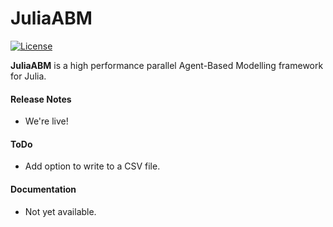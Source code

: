 JuliaABM
========

[![License](http://img.shields.io/badge/license-MIT-brightgreen.svg?style=flat)](LICENSE.md)

**JuliaABM** is a high performance parallel Agent-Based Modelling framework for Julia.

#### Release Notes

* We're live!

#### ToDo

* Add option to write to a CSV file.

#### Documentation

* Not yet available.
